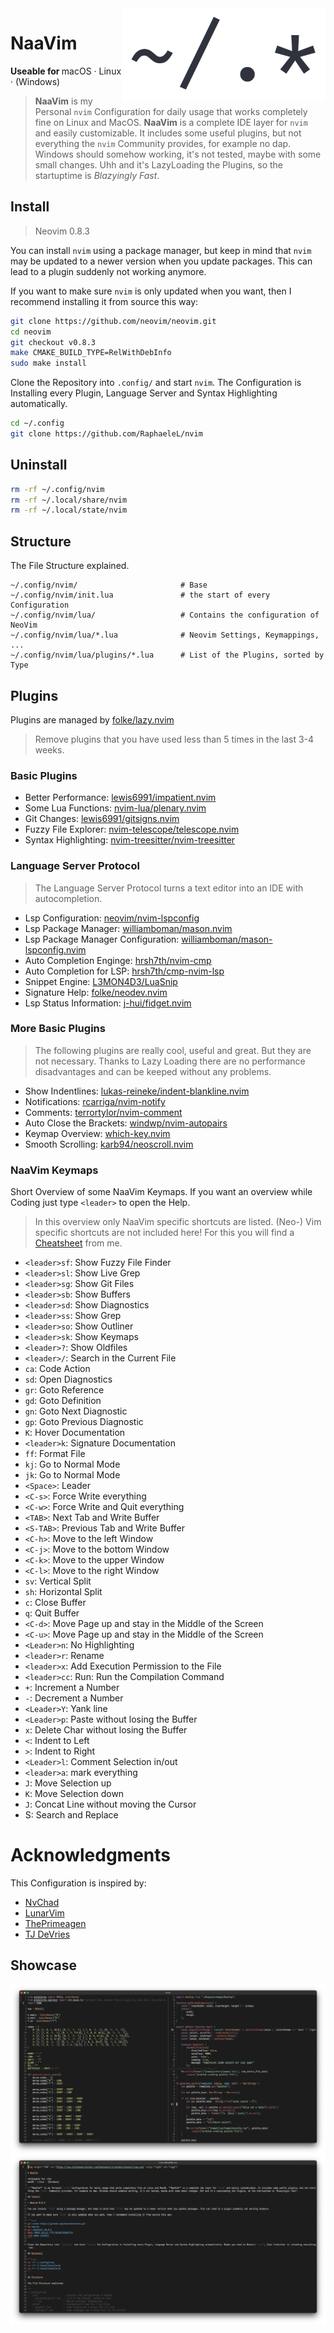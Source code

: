 <img height="150" src="https://raw.githubusercontent.com/RaphaeleL/nvim/main/assets/logo.png" align="right" alt="Logo">

# NaaVim

<b>Useable for </b>
macOS · Linux · (Windows)

> **NaaVim** is my Personal `nvim` Configuration for daily usage that works completely fine on Linux and MacOS. **NaaVim** is a complete IDE layer for `nvim` and easily customizable. It includes some useful plugins, but not everything the `nvim` Community provides, for example no dap. Windows should somehow working, it's not tested, maybe with some small changes. Uhh and it's LazyLoading the Plugins, so the startuptime is *Blazyingly Fast*.

## Install

> Neovim 0.8.3

You can install `nvim` using a package manager, but keep in mind that `nvim` may be updated to a newer version when you update packages. This can lead to a plugin suddenly not working anymore.

If you want to make sure `nvim` is only updated when you want, then I recommend installing it from source this way:

```bash
git clone https://github.com/neovim/neovim.git
cd neovim
git checkout v0.8.3
make CMAKE_BUILD_TYPE=RelWithDebInfo
sudo make install
```

Clone the Repository into `.config/` and start `nvim`. The Configuration is Installing every Plugin, Language Server and Syntax Highlighting automatically.

```bash 
cd ~/.config
git clone https://github.com/RaphaeleL/nvim
```

## Uninstall 

```bash 
rm -rf ~/.config/nvim
rm -rf ~/.local/share/nvim
rm -rf ~/.local/state/nvim
```

## Structure

The File Structure explained.

```
~/.config/nvim/                       # Base
~/.config/nvim/init.lua               # the start of every Configuration
~/.config/nvim/lua/                   # Contains the configuration of NeoVim
~/.config/nvim/lua/*.lua              # Neovim Settings, Keymappings, ... 
~/.config/nvim/lua/plugins/*.lua      # List of the Plugins, sorted by Type 
```

## Plugins

Plugins are managed by [folke/lazy.nvim](https://github.com/folke/lazy.nvim)

> Remove plugins that you have used less than 5 times in the last 3-4 weeks.

### Basic Plugins

- Better Performance: [lewis6991/impatient.nvim](https://github.com/lewis6991/impatient.nvim)
- Some Lua Functions: [nvim-lua/plenary.nvim](https://github.com/nvim-lua/plenary.nvim)
- Git Changes: [lewis6991/gitsigns.nvim](https://github.com/lewis6991/gitsigns.nvim)
- Fuzzy File Explorer: [nvim-telescope/telescope.nvim](https://github.com/nvim-telescope/telescope.nvim)
- Syntax Highlighting: [nvim-treesitter/nvim-treesitter](https://github.com/nvim-treesitter/nvim-treesitter)

### Language Server Protocol

> The Language Server Protocol turns a text editor into an IDE with autocompletion.

- Lsp Configuration: [neovim/nvim-lspconfig](https://github.com/neovim/nvim-lspconfig)
- Lsp Package Manager: [williamboman/mason.nvim](https://github.com/williamboman/mason.nvim)
- Lsp Package Manager Configuration: [williamboman/mason-lspconfig.nvim](https://github.com/williamboman/mason-lspconfig.nvim)
- Auto Completion Enginge: [hrsh7th/nvim-cmp](https://github.com/hrsh7th/nvim-cmp)
- Auto Completion for LSP: [hrsh7th/cmp-nvim-lsp](https://github.com/hrsh7th/cmp-nvim-lsp)
- Snippet Engine: [L3MON4D3/LuaSnip](https://github.com/L3MON4D3/LuaSnip)
- Signature Help: [folke/neodev.nvim](https://github.com/folke/neodev.nvim)
- Lsp Status Information: [j-hui/fidget.nvim](https://github.com/j-hui/fidget.nvim)

### More Basic Plugins

> The following plugins are really cool, useful and great. But they are not necessary. Thanks to Lazy Loading there are no performance disadvantages and can be keeped without any problems.

- Show Indentlines: [lukas-reineke/indent-blankline.nvim](https://github.com/lukas-reineke/indent-blankline.nvim)
- Notifications: [rcarriga/nvim-notify](https://github.com/rcarriga/nvim-notify)
- Comments: [terrortylor/nvim-comment](https://github.com/terrortylor/nvim-comment)
- Auto Close the Brackets: [windwp/nvim-autopairs](https://github.com/windwp/nvim-autopairs)
- Keymap Overview: [which-key.nvim](https://github.com/folke/which-key.nvim)
- Smooth Scrolling: [karb94/neoscroll.nvim](https://github.com/karb94/neoscroll.nvim)

### NaaVim Keymaps 

Short Overview of some NaaVim Keymaps. If you want an overview while Coding just type `<leader>` to open the Help.

> In this overview only NaaVim specific shortcuts are listed. (Neo-) Vim specific shortcuts are not included here! For this you will find a [Cheatsheet](https://github.com/RaphaeleL/Cheatsheet/blob/main/Vim.md) from me. 

- `<leader>sf`: Show Fuzzy File Finder
- `<leader>sl`: Show Live Grep
- `<leader>sg`: Show Git Files
- `<leader>sb`: Show Buffers
- `<leader>sd`: Show Diagnostics
- `<leader>ss`: Show Grep
- `<leader>so`: Show Outliner
- `<leader>sk`: Show Keymaps
- `<leader>?`: Show Oldfiles
- `<leader>/`: Search in the Current File
- `ca`: Code Action
- `sd`: Open Diagnostics
- `gr`: Goto Reference
- `gd`: Goto Definition
- `gn`: Goto Next Diagnostic
- `gp`: Goto Previous Diagnostic
- `K`: Hover Documentation
- `<leader>k`: Signature Documentation
- `ff`: Format File
- `kj`: Go to Normal Mode
- `jk`: Go to Normal Mode
- `<Space>`: Leader
- `<C-s>`: Force Write everything
- `<C-w>`: Force Write and Quit everything
- `<TAB>`: Next Tab and Write Buffer
- `<S-TAB>`: Previous Tab and Write Buffer
- `<C-h>`: Move to the left Window
- `<C-j>`: Move to the bottom Window
- `<C-k>`: Move to the upper Window
- `<C-l>`: Move to the right Window
- `sv`: Vertical Split
- `sh`: Horizontal Split
- `c`: Close Buffer
- `q`: Quit Buffer
- `<C-d>`: Move Page up and stay in the Middle of the Screen
- `<C-u>`: Move Page up and stay in the Middle of the Screen
- `<Leader>n`: No Highlighting
- `<leader>r`: Rename
- `<leader>x`: Add Execution Permission to the File
- `<leader>cc`: Run: Run the Compilation Command
- `+`: Increment a Number
- `-`: Decrement a Number
- `<Leader>Y`: Yank line
- `<Leader>p`: Paste without losing the Buffer
- `x`: Delete Char without losing the Buffer
- `<`: Indent to Left
- `>`: Indent to Right
- `<Leader>l`: Comment Selection in/out
- `<leader>a`: mark everything
- `J`: Move Selection up
- `K`: Move Selection down
- `J`: Concat Line without moving the Cursor
- <leader>S: Search and Replace

# Acknowledgments

This Configuration is inspired by:

- [NvChad](https://github.com/NvChad)
- [LunarVim](https://github.com/LunarVim)
- [ThePrimeagen](https://github.com/ThePrimeagen)
- [TJ DeVries](https://github.com/tjdevries)

## Showcase

<img src="./assets/demo/Demo-1.png" align="center" alt="Demo1">
<img src="./assets/demo/Demo-2.png" align="center" alt="Demo2">
